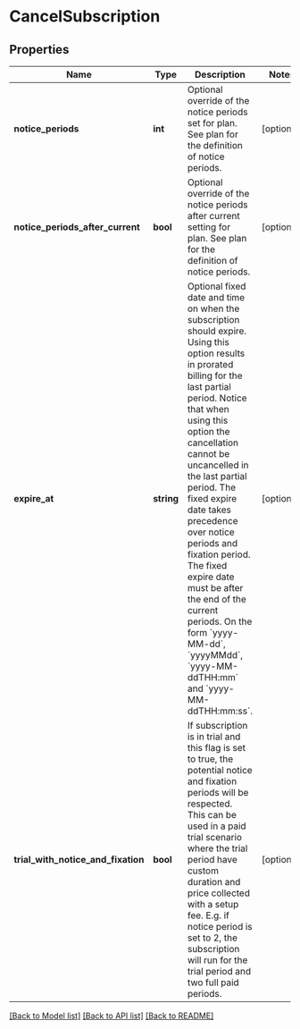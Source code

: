 # CancelSubscription

## Properties
Name | Type | Description | Notes
------------ | ------------- | ------------- | -------------
**notice_periods** | **int** | Optional override of the notice periods set for plan. See plan for the definition of notice periods. | [optional] 
**notice_periods_after_current** | **bool** | Optional override of the notice periods after current setting for plan. See plan for the definition of notice periods. | [optional] 
**expire_at** | **string** | Optional fixed date and time on when the subscription should expire. Using this option results in prorated billing for the last partial period. Notice that when using this option the cancellation cannot be uncancelled in the last partial period. The fixed expire date takes precedence over notice periods and fixation period. The fixed expire date must be after the end of the current periods. On the form &#x60;yyyy-MM-dd&#x60;, &#x60;yyyyMMdd&#x60;, &#x60;yyyy-MM-ddTHH:mm&#x60; and &#x60;yyyy-MM-ddTHH:mm:ss&#x60;. | [optional] 
**trial_with_notice_and_fixation** | **bool** | If subscription is in trial and this flag is set to true, the potential notice and fixation periods will be respected. This can be used in a paid trial scenario where the trial period have custom duration and price collected with a setup fee. E.g. if notice period is set to 2, the subscription will run for the trial period and two full paid periods. | [optional] 

[[Back to Model list]](../README.md#documentation-for-models) [[Back to API list]](../README.md#documentation-for-api-endpoints) [[Back to README]](../README.md)


